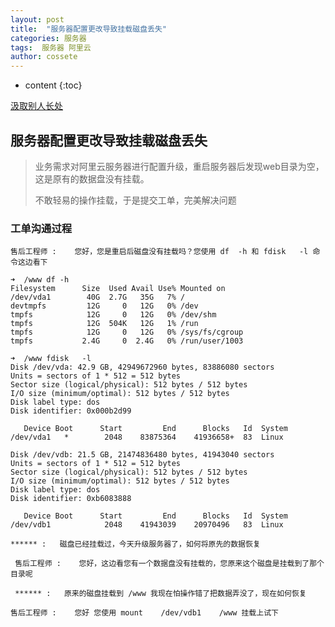 ```yaml
---
layout: post
title:  "服务器配置更改导致挂载磁盘丢失"
categories: 服务器
tags:  服务器 阿里云
author: cossete
---
```


* content
{:toc}

[汲取别人长处](https://blog.csdn.net/lishirong/article/details/70315105)

## 服务器配置更改导致挂载磁盘丢失

> 业务需求对阿里云服务器进行配置升级，重启服务器后发现web目录为空，这是原有的数据盘没有挂载。
>
> 不敢轻易的操作挂载，于是提交工单，完美解决问题



### 工单沟通过程

```
售后工程师 :    您好，您是重启后磁盘没有挂载吗？您使用 df  -h 和 fdisk   -l 命令这边看下  
```

```
➜  /www df -h
Filesystem      Size  Used Avail Use% Mounted on
/dev/vda1        40G  2.7G   35G   7% /
devtmpfs         12G     0   12G   0% /dev
tmpfs            12G     0   12G   0% /dev/shm
tmpfs            12G  504K   12G   1% /run
tmpfs            12G     0   12G   0% /sys/fs/cgroup
tmpfs           2.4G     0  2.4G   0% /run/user/1003

➜  /www fdisk   -l
Disk /dev/vda: 42.9 GB, 42949672960 bytes, 83886080 sectors
Units = sectors of 1 * 512 = 512 bytes
Sector size (logical/physical): 512 bytes / 512 bytes
I/O size (minimum/optimal): 512 bytes / 512 bytes
Disk label type: dos
Disk identifier: 0x000b2d99

   Device Boot      Start         End      Blocks   Id  System
/dev/vda1   *        2048    83875364    41936658+  83  Linux

Disk /dev/vdb: 21.5 GB, 21474836480 bytes, 41943040 sectors
Units = sectors of 1 * 512 = 512 bytes
Sector size (logical/physical): 512 bytes / 512 bytes
I/O size (minimum/optimal): 512 bytes / 512 bytes
Disk label type: dos
Disk identifier: 0xb6083888

   Device Boot      Start         End      Blocks   Id  System
/dev/vdb1            2048    41943039    20970496   83  Linux  
```



 ```
 ****** :   磁盘已经挂载过，今天升级服务器了，如何将原先的数据恢复  
 ```

```
 售后工程师 :    您好，这边看您有一个数据盘没有挂载的，您原来这个磁盘是挂载到了那个目录呢  
```

```
 ****** :   原来的磁盘挂载到 /www 我现在怕操作错了把数据弄没了，现在如何恢复
```

```
售后工程师 :    您好 您使用 mount    /dev/vdb1    /www 挂载上试下 
```